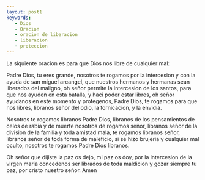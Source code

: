 ```yaml
---
layout: post1
keywords:
   - Dios
   - Oracion
   - oracion de liberacion
   - liberacion
   - proteccion
---
```


La siquiente oracion es para que Dios nos libre de cualquier mal:

<div id="oracion">

<p>

Padre Dios, tu eres grande,
nosotros te rogamos por la intercesion y con la ayuda de san miguel arcangel, que nuestros
hermanos y hermanas sean liberados del maligno, oh señor permite la intercesion de los santos, para que nos ayuden
en esta batalla, y haci poder estar libres, oh señor ayudanos en este momento y protegenos, Padre Dios, te rogamos para que nos libres, libranos señor del odio, la fornicacion, y la envidia.

Nosotros te rogamos libranos Padre Dios, libranos de los pensamientos de celos de rabia y de muerte nosotros de rogamos señor, libranos señor de la division de la familia y toda amistad mala, te rogamos libranos señor, libranos señor de toda forma de maleficio, si se hizo brujeria y cualquier mal oculto, nosotros te rogamos Padre Dios libranos.

Oh señor que dijiste la paz os dejo, mi paz os doy, por la intercesion de la virgen maria concedenos ser librados de toda maldicion y gozar siempre tu paz, por cristo nuestro señor. Amen

</p>

</div>
